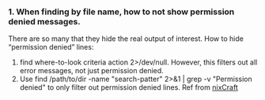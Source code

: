 ### 1. When finding by file name, how to not show permission denied messages.
There are so many that they hide the real output of interest. How to hide “permission denied” lines: 
1. find where-to-look criteria action 2>/dev/null. However, this filters out all error messages, not just permission denied. 
2. Use find /path/to/dir -name "search-patter" 2>&1 | grep -v "Permission denied" to only filter out permission denied lines. 
Ref from [nixCraft](https://www.cyberciti.biz/faq/bash-find-exclude-all-permission-denied-messages/)
